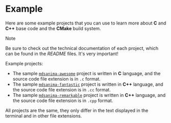 # Example

Here are some example projects that you can use to learn more about **C** and **C++** base code and the **CMake** build system.

> [!NOTE]
> Be sure to check out the technical documentation of each project, which can be found in the _README_ files. It's very important!

Example projects:

- The sample [`mdsanima-awesome`](./mdsanima-awesome/README.md) project is written in **C** language, and the source code file extension is in `.c` format.
- The sample [`mdsanima-fantastic`](./mdsanima-fantastic/README.md) project is written in **C++** language, and the source code file extension is in `.cc` format.
- The sample [`mdsanima-remarkable`](./mdsanima-remarkable/README.md) project is written in **C++** language, and the source code file extension is in `.cpp` format.

All projects are the same, they only differ in the text displayed in the terminal and in other file extensions.
